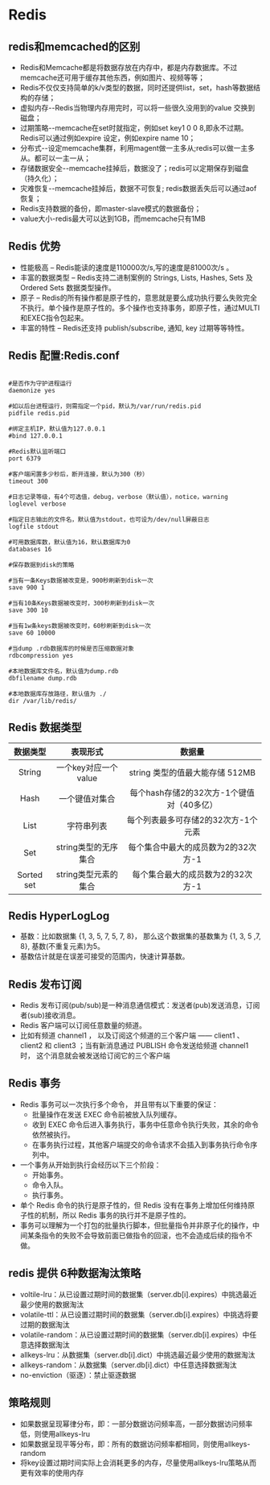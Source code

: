 ﻿# Redis

## redis和memcached的区别

- Redis和Memcache都是将数据存放在内存中，都是内存数据库。不过memcache还可用于缓存其他东西，例如图片、视频等等；
- Redis不仅仅支持简单的k/v类型的数据，同时还提供list，set，hash等数据结构的存储；
- 虚拟内存--Redis当物理内存用完时，可以将一些很久没用到的value 交换到磁盘；
- 过期策略--memcache在set时就指定，例如set key1 0 0 8,即永不过期。Redis可以通过例如expire 设定，例如expire name 10；
- 分布式--设定memcache集群，利用magent做一主多从;redis可以做一主多从。都可以一主一从；
- 存储数据安全--memcache挂掉后，数据没了；redis可以定期保存到磁盘（持久化）；
- 灾难恢复--memcache挂掉后，数据不可恢复; redis数据丢失后可以通过aof恢复；
- Redis支持数据的备份，即master-slave模式的数据备份；
- value大小-redis最大可以达到1GB，而memcache只有1MB

## Redis 优势

- 性能极高 – Redis能读的速度是110000次/s,写的速度是81000次/s 。
- 丰富的数据类型 – Redis支持二进制案例的 Strings, Lists, Hashes, Sets 及 Ordered Sets 数据类型操作。
- 原子 – Redis的所有操作都是原子性的，意思就是要么成功执行要么失败完全不执行。单个操作是原子性的。多个操作也支持事务，即原子性，通过MULTI和EXEC指令包起来。
- 丰富的特性 – Redis还支持 publish/subscribe, 通知, key 过期等等特性。

## Redis 配置:Redis.conf

```

#是否作为守护进程运行
daemonize yes

#如以后台进程运行，则需指定一个pid，默认为/var/run/redis.pid
pidfile redis.pid

#绑定主机IP，默认值为127.0.0.1
#bind 127.0.0.1

#Redis默认监听端口
port 6379

#客户端闲置多少秒后，断开连接，默认为300（秒）
timeout 300

#日志记录等级，有4个可选值，debug，verbose（默认值），notice，warning
loglevel verbose

#指定日志输出的文件名，默认值为stdout，也可设为/dev/null屏蔽日志
logfile stdout

#可用数据库数，默认值为16，默认数据库为0
databases 16

#保存数据到disk的策略

#当有一条Keys数据被改变是，900秒刷新到disk一次
save 900 1

#当有10条Keys数据被改变时，300秒刷新到disk一次
save 300 10

#当有1w条keys数据被改变时，60秒刷新到disk一次
save 60 10000

#当dump .rdb数据库的时候是否压缩数据对象
rdbcompression yes

#本地数据库文件名，默认值为dump.rdb
dbfilename dump.rdb

#本地数据库存放路径，默认值为 ./
dir /var/lib/redis/
```

## Redis 数据类型

|数据类型|表现形式|数据量|
|:-:|:-:|:-:|
|String|一个key对应一个value|string 类型的值最大能存储 512MB|
|Hash|一个键值对集合|每个hash存储2的32次方-1个键值对（40多亿）|
|List|字符串列表|每个列表最多可存储2的32次方-1个元素|
|Set|string类型的无序集合|每个集合中最大的成员数为2的32次方-1|
|Sorted set|string类型元素的集合|每个集合最大的成员数为2的32次方-1|

## Redis HyperLogLog
- 基数：比如数据集 {1, 3, 5, 7, 5, 7, 8}， 那么这个数据集的基数集为 {1, 3, 5 ,7, 8}, 基数(不重复元素)为5。
- 基数估计就是在误差可接受的范围内，快速计算基数。 

## Redis 发布订阅
- Redis 发布订阅(pub/sub)是一种消息通信模式：发送者(pub)发送消息，订阅者(sub)接收消息。
- Redis 客户端可以订阅任意数量的频道。
- 比如有频道 channel1 ， 以及订阅这个频道的三个客户端 —— client1 、 client2 和 client3 ；当有新消息通过 PUBLISH 命令发送给频道 channel1 时， 这个消息就会被发送给订阅它的三个客户端

## Redis 事务

- Redis 事务可以一次执行多个命令， 并且带有以下重要的保证：
   - 批量操作在发送 EXEC 命令前被放入队列缓存。
   - 收到 EXEC 命令后进入事务执行，事务中任意命令执行失败，其余的命令依然被执行。
   - 在事务执行过程，其他客户端提交的命令请求不会插入到事务执行命令序列中。
- 一个事务从开始到执行会经历以下三个阶段：
   - 开始事务。
   - 命令入队。
   - 执行事务。
- 单个 Redis 命令的执行是原子性的，但 Redis 没有在事务上增加任何维持原子性的机制，所以 Redis 事务的执行并不是原子性的。
- 事务可以理解为一个打包的批量执行脚本，但批量指令并非原子化的操作，中间某条指令的失败不会导致前面已做指令的回滚，也不会造成后续的指令不做。

## redis 提供 6种数据淘汰策略
- voltile-lru：从已设置过期时间的数据集（server.db[i].expires）中挑选最近最少使用的数据淘汰
- volatile-ttl：从已设置过期时间的数据集（server.db[i].expires）中挑选将要过期的数据淘汰
- volatile-random：从已设置过期时间的数据集（server.db[i].expires）中任意选择数据淘汰
- allkeys-lru：从数据集（server.db[i].dict）中挑选最近最少使用的数据淘汰
- allkeys-random：从数据集（server.db[i].dict）中任意选择数据淘汰
- no-enviction（驱逐）：禁止驱逐数据

## 策略规则
- 如果数据呈现幂律分布，即：一部分数据访问频率高，一部分数据访问频率低，则使用allkeys-lru
- 如果数据呈现平等分布，即：所有的数据访问频率都相同，则使用allkeys-random
- 将key设置过期时间实际上会消耗更多的内存，尽量使用allkeys-lru策略从而更有效率的使用内存






